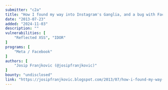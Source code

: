 ```yaml
---
submitter: "c2a"
title: "How I found my way into Instagram's Ganglia, and a bug with Facebook likes."
date: "2013-07-23"
added: "2024-11-03"
description: ""
vulnerabilities: [
    "Reflected XSS", "IDOR"
]
programs: [
    "Meta / Facebook"
]
authors: [
    "Josip Franjkovic (@josipfranjkovic)"
]
bounty: "undisclosed"
link: "https://josipfranjkovic.blogspot.com/2013/07/how-i-found-my-way-into-instagrams.html"
---
```




